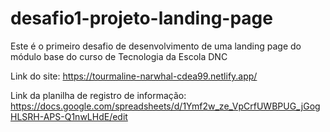 # desafio1-projeto-landing-page
Este é o primeiro desafio de desenvolvimento de uma landing page do módulo base do curso de Tecnologia da Escola DNC

Link do site: https://tourmaline-narwhal-cdea99.netlify.app/

Link da planilha de registro de informação: https://docs.google.com/spreadsheets/d/1Ymf2w_ze_VpCrfUWBPUG_jGogHLSRH-APS-Q1nwLHdE/edit
